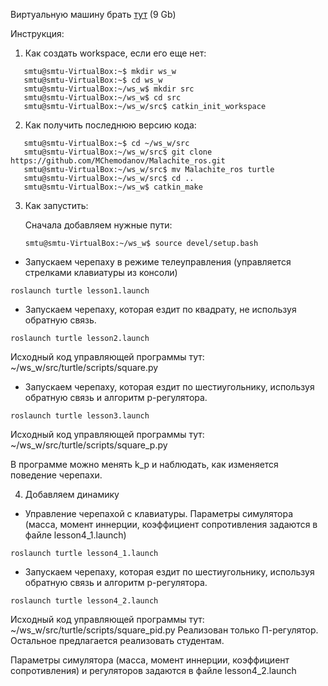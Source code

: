 Виртуальную машину брать [тут](http://owncloud.dnouglublenie.ru/index.php/s/jq7RLqghAxHjZEe) (9 Gb)

Инструкция:

1. Как создать workspace, если его еще нет:
```
   smtu@smtu-VirtualBox:~$ mkdir ws_w
   smtu@smtu-VirtualBox:~$ cd ws_w
   smtu@smtu-VirtualBox:~/ws_w$ mkdir src
   smtu@smtu-VirtualBox:~/ws_w$ cd src
   smtu@smtu-VirtualBox:~/ws_w/src$ catkin_init_workspace 
```
2. Как получить последнюю версию кода:
```
   smtu@smtu-VirtualBox:~$ cd ~/ws_w/src
   smtu@smtu-VirtualBox:~/ws_w/src$ git clone https://github.com/MChemodanov/Malachite_ros.git
   smtu@smtu-VirtualBox:~/ws_w/src$ mv Malachite_ros turtle
   smtu@smtu-VirtualBox:~/ws_w/src$ cd ..
   smtu@smtu-VirtualBox:~/ws_w$ catkin_make
```
3. Как запустить:
  
   Сначала добавляем нужные пути:
   ```
   smtu@smtu-VirtualBox:~/ws_w$ source devel/setup.bash 
   ```
  * Запускаем черепаху в режиме телеуправления (управляется стрелками клавиатуры из консоли)
  ```
  roslaunch turtle lesson1.launch
  ```

  * Запускаем черепаху, которая ездит по квадрату, не используя обратную связь.
  ```
  roslaunch turtle lesson2.launch
  ```
   Исходный код управляющей программы тут: ~/ws_w/src/turtle/scripts/square.py
  * Запускаем черепаху, которая ездит по шестиугольнику, используя обратную связь и алгоритм p-регулятора.
 
  ```
  roslaunch turtle lesson3.launch
  ```
  Исходный код управляющей программы тут: ~/ws_w/src/turtle/scripts/square_p.py
  
  В программе можно менять k_p и наблюдать, как изменяется поведение черепахи.

4. Добавляем динамику

  * Управление черепахой с клавиатуры. Параметры симулятора (масса, момент иннерции, коэффициент сопротивления задаются в файле lesson4_1.launch)
  ```
  roslaunch turtle lesson4_1.launch
  ```
  * Запускаем черепаху, которая ездит по шестиугольнику, используя обратную связь и алгоритм p-регулятора.
  ```
  roslaunch turtle lesson4_2.launch
  ```
  Исходный код управляющей программы тут: ~/ws_w/src/turtle/scripts/square_pid.py
  Реализован только П-регулятор. Остальное предлагается реализовать студентам.

  Параметры симулятора (масса, момент иннерции, коэффициент сопротивления) и регуляторов задаются в файле lesson4_2.launch

